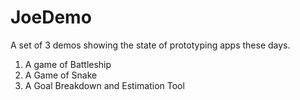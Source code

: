 # JoeDemo
A set of 3 demos showing the state of prototyping apps these days. 

1. A game of Battleship
2. A Game of Snake
3. A Goal Breakdown and Estimation Tool
